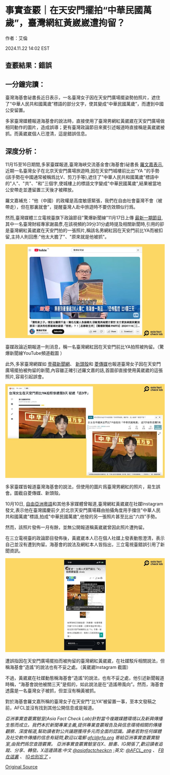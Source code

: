 # 事實查覈｜在天安門擺拍“中華民國萬歲”，臺灣網紅黃崴崴遭拘留？

作者：艾倫

2024.11.22 14:02 EST

## 查覈結果：錯誤

## 一分鐘完讀：

臺灣海基會祕書長近日表示，一名臺灣女子因在天安門廣場擺姿勢拍照片，遮住了“中華人民共和國萬歲”標語的部分文字，使其變成“中華民國萬歲”，而遭到中國公安留置。

多家臺灣媒體報道海基會的說法時，直接使用了臺灣男網紅黃崴崴在天安門廣場做相同動作的圖片，造成誤導；更有臺灣政論節目來賓引述報道時直接稱是黃崴崴被抓。而黃崴崴個人已澄清，這是錯誤信息。

## 深度分析：

11月15至16日期間,多家臺媒報道,臺灣海峽交流基金會(海基會)祕書長 [羅文嘉表示](https://www.worldjournal.com/wj/story/121475/8363838?from=wj_maintab_cate&zh-cn),近期一名臺灣女子在北京天安門廣場旅遊時,因在天安門城樓前比出"YA "的手勢(該手勢在中國通常被稱爲比V、剪刀手等),遮住了"中華人民共和國萬歲"標語中的"人"、"共"、"和"三個字,使城樓上的標語文字變成"中華民國萬歲",結果被當地公安帶走並遭留置三天後才被釋放。

羅文嘉補充：“他（中國）的政權是高度敏感緊張，我們在自由社會臺灣不會（被帶走），但在那裏就會”，提醒臺灣人赴中旅遊時不要仿效類似行爲。

然而,臺灣媒體三立電視臺旗下政論節目"驚爆新聞線"11月17日上傳 [最新一期節目](https://www.youtube.com/watch?v=NcUGXxXanmA),其中一名臺灣財經專家謝晨彥,在該視頻約39分31分處時提及相關新聞時,引用的卻是臺灣網紅黃崴崴在天安門拍的一張照片,稱該名男網紅因在天安門前比YA而被扣留,主持人則回應:"他太大膽了"、"原來就是他被抓"。

![圖1 (3).jpg](images/VNHHEWXE5HSDW3T7AYEKQFC7CI.jpg)

臺媒政論近期報道一則消息，稱一名臺灣網紅因在天安門前比YA拍照被拘留。（驚爆新聞線YouTube頻道截圖 ）

此外,多家臺灣網媒如 [壹蘋新聞網](https://tw.nextapple.com/politics/20241115/7EBC9D0097D40F1D50CD7B7347C79819)、 [新頭殼](https://newtalk.tw/news/view/2024-11-16/944891)和 [菱傳媒](https://rwnews.tw/article.php?news=18081)也報道臺灣女子因在天安門廣場擺拍被拘留的新聞,內容雖正確引述羅文嘉的話,首圖卻直接使用黃崴崴的這張照片,容易引起誤會。

![圖2 (2).jpg](images/ZQKKLWNOPIZHKNHEZNINV6J4XE.jpg)

多家臺媒皆報道臺灣海基會的說法，但使用的圖片爲臺灣男網紅的照片，易生誤會。圖截自菱傳媒、新頭殼。

10月10日, [自由亞洲粵語](https://www.rfa.org/cantonese/news/htm/taiwan-slogan-yellowweiwei-tiananmen-64-10112024015533.html?fbclid=IwY2xjawGny6VleHRuA2FlbQIxMAABHXzthsVdxbW1VJDf1VsFK_Aw8pFHqp3-86N8c7p64Qe-Ch3Nrh2k-6DyPw_aem_CrftiMxuW0kpcPkxb2FH9g)和其他多家媒體曾報道,臺灣網紅黃崴崴在社媒Instagram發文,表示他在臺灣國慶前夕,於北京天安門廣場藉由拍攝角度用手擋住"中華人民共和國萬歲"標語,拍成"中華民國萬歲",他發的另一張照片甚至比出"六四"手勢。

然而，該照片發佈一月有餘，並無公開報道稱黃崴崴曾因此照片遭拘留。

在三立電視臺的政論節目發佈後，黃崴崴本人已在個人社媒上發表動態澄清，表示自己並沒有遭到拘留。海基會的說法及網紅本人皆指出，三立電視臺錯誤引用了新聞資訊。

![圖3 (1).jpg](images/KKGOD6E353LE53DRLKU2TAKL6E.jpg)

遭誤指因在天安門廣場擺拍而被拘留的臺灣網紅黃崴崴，在社媒駁斥相關說法，但稱海基會“造謠”的說法也有不妥之處。（黃崴崴Instagram 截圖）

不過，黃崴崴在社媒動態稱海基會“造謠”的說法，也有不妥之處，他引述新聞報道時稱，“海基會說他被關三天”是假的，如此說法是在“造謠帶風向”。然而，海基會透露是一名臺灣女子被抓，但並沒有稱黃被抓。

對於海基會羅文嘉所稱的臺灣女子在天安門“比YA”被留置一事，至本文發稿之前，AFCL並沒有找到其他公開信息或是報道。

*亞洲事實查覈實驗室(Asia Fact Check Lab)針對當今複雜媒體環境以及新興傳播生態而成立。我們本於新聞專業主義,提供專業查覈報告及與信息環境相關的傳播觀察、深度報道,幫助讀者對公共議題獲得多元而全面的認識。讀者若對任何媒體及社交軟件傳播的信息有疑問,歡迎以電郵*  [*afcl@rfa.org*](mailto:afcl@rfa.org)  *寄給亞洲事實查覈實驗室,由我們爲您查證覈實。* *亞洲事實查覈實驗室在X、臉書、IG開張了,歡迎讀者追蹤、分享、轉發。X這邊請進:中文*  [*@asiafactcheckcn*](https://twitter.com/asiafactcheckcn)  *;英文:*  [*@AFCL\_eng*](https://twitter.com/AFCL_eng)  *、*  [*FB在這裏*](https://www.facebook.com/asiafactchecklabcn)  *、*  [*IG也別忘了*](https://www.instagram.com/asiafactchecklab/)  *。*



[Original Source](https://www.rfa.org/mandarin/shishi-hecha/hc-tiananmen-roc-photo-11222024140154.html)
